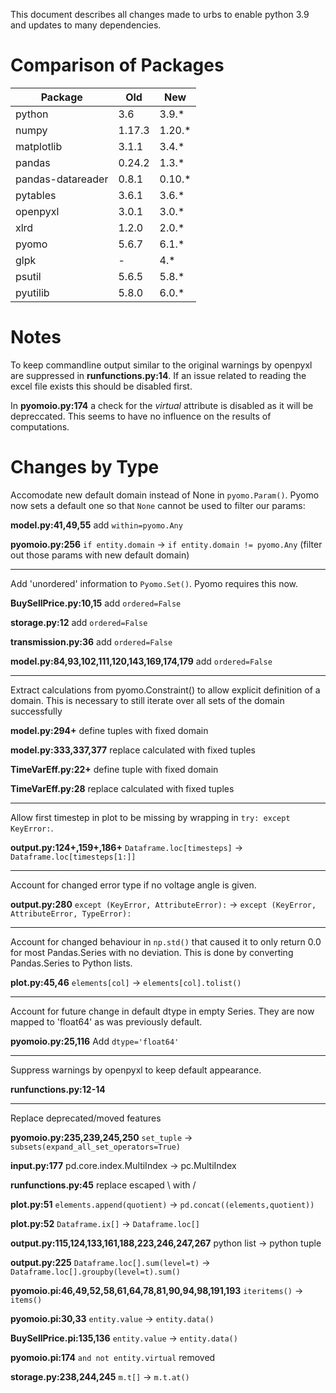This document describes all changes made to urbs to enable python 3.9 and updates to many dependencies.

# Comparison of Packages

| Package | Old | New |
|---|---|---|
| python | 3.6 | 3.9.\* |
| numpy | 1.17.3 | 1.20.\* |
| matplotlib | 3.1.1 | 3.4.\* |
| pandas | 0.24.2 | 1.3.\* |
| pandas-datareader | 0.8.1 | 0.10.\* |
| pytables | 3.6.1 | 3.6.\* |
| openpyxl | 3.0.1 | 3.0.\* |
| xlrd | 1.2.0 | 2.0.\* |
| pyomo | 5.6.7 | 6.1.\* |
| glpk | - | 4.\* |
| psutil | 5.6.5 | 5.8.\* |
| pyutilib | 5.8.0 | 6.0.\* |

# Notes

To keep commandline output similar to the original warnings by openpyxl are suppressed in **runfunctions.py:14**.
If an issue related to reading the excel file exists this should be disabled first.

In **pyomoio.py:174** a check for the *virtual* attribute is disabled as it will be depreccated.
This seems to have no influence on the results of computations.

# Changes by Type

Accomodate new default domain instead of None in `pyomo.Param()`.
Pyomo now sets a default one so that `None` cannot be used to filter our params:

**model.py:41,49,55** add `within=pyomo.Any`

**pyomoio.py:256** `if entity.domain` -> `if entity.domain != pyomo.Any` (filter out those params with new default domain)

---

Add 'unordered' information to `Pyomo.Set()`.
Pyomo requires this now.

**BuySellPrice.py:10,15** add `ordered=False`

**storage.py:12** add `ordered=False`

**transmission.py:36** add `ordered=False`

**model.py:84,93,102,111,120,143,169,174,179** add `ordered=False`

---

Extract calculations from pyomo.Constraint() to allow explicit definition of a domain.
This is necessary to still iterate over all sets of the domain successfully

**model.py:294+** define tuples with fixed domain

**model.py:333,337,377** replace calculated with fixed tuples

**TimeVarEff.py:22+** define tuple with fixed domain

**TimeVarEff.py:28** replace calculated with fixed tuples

---

Allow first timestep in plot to be missing by wrapping in `try: except KeyError:`.

**output.py:124+,159+,186+** `Dataframe.loc[timesteps]` -> `Dataframe.loc[timesteps[1:]]`

---

Account for changed error type if no voltage angle is given.

**output.py:280** `except (KeyError, AttributeError):` -> `except (KeyError, AttributeError, TypeError):`

---

Account for changed behaviour in `np.std()` that caused it to only return 0.0 for most Pandas.Series with no deviation.
This is done by converting Pandas.Series to Python lists.

**plot.py:45,46** `elements[col]` -> `elements[col].tolist()`

---

Account for future change in default dtype in empty Series.
They are now mapped to 'float64' as was previously default.

**pyomoio.py:25,116** Add `dtype='float64'`

---

Suppress warnings by openpyxl to keep default appearance.

**runfunctions.py:12-14**

---

Replace deprecated/moved features

**pyomoio.py:235,239,245,250** `set_tuple` -> `subsets(expand_all_set_operators=True)`

**input.py:177** pd.core.index.MultiIndex -> pc.MultiIndex

**runfunctions.py:45** replace escaped \\ with / 

**plot.py:51** `elements.append(quotient)` -> `pd.concat((elements,quotient))`

**plot.py:52** `Dataframe.ix[]` -> `Dataframe.loc[]`

**output.py:115,124,133,161,188,223,246,247,267** python list -> python tuple

**output.py:225** `Dataframe.loc[].sum(level=t)` -> `Dataframe.loc[].groupby(level=t).sum()`

**pyomoio.pi:46,49,52,58,61,64,78,81,90,94,98,191,193** `iteritems()` -> `items()`

**pyomoio.pi:30,33** `entity.value` -> `entity.data()`

**BuySellPrice.pi:135,136** `entity.value` -> `entity.data()`

**pyomoio.pi:174** `and not entity.virtual` removed

**storage.py:238,244,245** `m.t[]` -> `m.t.at()`
